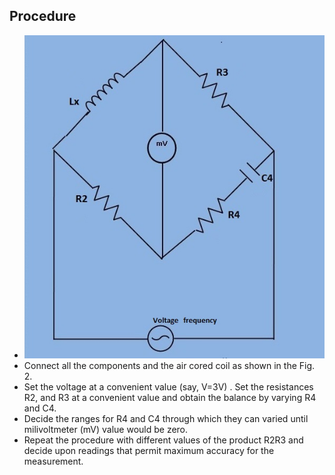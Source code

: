 ## Procedure

- ![Measurement of Self Inductance of High Quality Factor Coil by Hay's Bridge](images/hay_ckt.jpg)
- Connect all the components and the air cored coil as shown in the Fig. 2.
- Set the voltage at a convenient value (say, V=3V) . Set  the resistances  R2, and R3  at a convenient value and obtain the balance by varying R4 and C4.
- Decide the ranges for R4 and C4  through which they can varied until milivoltmeter (mV) value would be zero.
- Repeat the procedure with different values of the product R2R3 and decide upon readings that permit maximum accuracy for the measurement.

